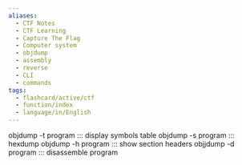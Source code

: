```yaml
---
aliases:
  - CTF Notes
  - CTF Learning
  - Capture The Flag
  - Computer system
  - objdump
  - assembly
  - reverse
  - CLI
  - commands
tags:
  - flashcard/active/ctf
  - function/index
  - language/in/English
---
```


objdump -t program ::: display symbols table
objdump -s program ::: hexdump 
objdump -h program ::: show section headers
objjdump -d program ::: disassemble program